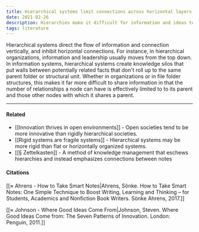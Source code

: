 ```yaml
---
title: Hierarchical systems limit connections across horizontal layers
date: 2021-02-26
description: Hierarchies make it difficult for information and ideas to flow between siblings, contributing to silos. 
tags: literature
---
```


Hierarchical systems direct the flow of information and connection vertically, and inhibit horizontal connections. For instance, in hierarchical organizations, information and leadership usually moves from the top down. In information systems, hierarchical systems create knowledge silos that put walls between potentially related facts that don't roll up to the same parent folder or structural unit. Whether in organizations or in file folder structures, this makes it far more difficult to share information in that the number of relationships a node can have is effectively limited to to its parent and those other nodes with which it shares a parent. 


---
#### Related
- [[Innovation thrives in open environments]] - Open societies tend to be more innovative than rigidly hierarchical societies. 
- [[Rigid systems are fragile systems]] - Hierarchical systems may be more rigid than flat or horizontally organized systems. 
- [[§ Zettelkasten]] - A method of knowledge management that eschews hierarchies and instead emphasizes connections between notes

#### Citations
[[≈ Ahrens - How to Take Smart Notes|Ahrens, Sönke. How to Take Smart Notes: One Simple Technique to Boost Writing, Learning and Thinking – for Students, Academics and Nonfiction Book Writers. Sönke Ahrens, 2017.]]

[[≈ Johnson - Where Good Ideas Come From|Johnson, Steven. Where Good Ideas Come from: The Seven Patterns of Innovation. London: Penguin, 2011.]]

